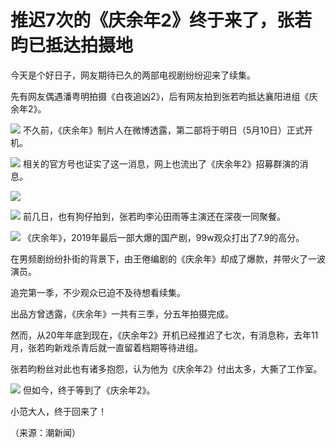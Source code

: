 # 推迟7次的《庆余年2》终于来了，张若昀已抵达拍摄地

今天是个好日子，网友期待已久的两部电视剧纷纷迎来了续集。

先有网友偶遇潘粤明拍摄《白夜追凶2》，后有网友拍到张若昀抵达襄阳进组《庆余年2》。

![](https://inews.gtimg.com/om_bt/OVebMdkbFjz7F2U9NjBmho4x2MIFzXyfR2ZPs-fEn7ABkAA/1000)
不久前，《庆余年》制片人在微博透露，第二部将于明日（5月10日）正式开机。

![](https://inews.gtimg.com/om_bt/OLYpGLFZdKBrJHK9pD402v-4vdPfkPZIx0hRVvAhaOm2gAA/1000)
相关的官方号也证实了这一消息，网上也流出了《庆余年2》招募群演的消息。

![](https://inews.gtimg.com/om_bt/Ot0jt4rm0YpPgA4Pvt6xzP-YjIjvvNqMPMJX4Qcos1Sp4AA/1000)

![](https://inews.gtimg.com/om_bt/O5ZSdWUU4d568aJXwE90zEcjug4zqsAKKx128UwQ19IrMAA/1000)
前几日，也有狗仔拍到，张若昀李沁田雨等主演还在深夜一同聚餐。

![](https://inews.gtimg.com/om_bt/OJnIp1Ri4YosctK9FUr5duC6RnVYwGJkvAuXMyTWF7i-IAA/1000)
《庆余年》，2019年最后一部大爆的国产剧，99w观众打出了7.9的高分。

在男频剧纷纷扑街的背景下，由王倦编剧的《庆余年》却成了爆款，并带火了一波演员。

追完第一季，不少观众已迫不及待想看续集。

出品方曾透露，《庆余年》一共有三季，分五年拍摄完成。

然而，从20年年底到现在，《庆余年2》开机已经推迟了七次，有消息称，去年11月，张若昀新戏杀青后就一直留着档期等待进组。

张若昀粉丝对此也有诸多抱怨，认为他为《庆余年2》付出太多，大撕了工作室。

![](https://inews.gtimg.com/om_bt/Ot4iy5wwrlmRGE6W8JDG-hNq8wHIjNAxVTw7MRoFjvZ4EAA/1000)
但如今，终于等到了《庆余年2》。

小范大人，终于回来了！

（来源：潮新闻）

